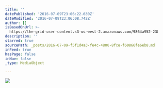 ```yaml
---
title: ''
datePublished: '2016-07-09T23:06:22.630Z'
dateModified: '2016-07-09T23:06:08.742Z'
author: []
isBasedOnUrl: >-
  https://the-grid-user-content.s3-us-west-2.amazonaws.com/9864a952-2383-4627-a43b-a7c4ff304c11.jpg
description: ''
starred: true
sourcePath: _posts/2016-07-09-f5f1d4a3-fe4c-4800-8fce-f60866fe6eb8.md
inFeed: true
hasPage: false
inNav: false
_type: MediaObject

---
```

![](https://the-grid-user-content.s3-us-west-2.amazonaws.com/9864a952-2383-4627-a43b-a7c4ff304c11.jpg)